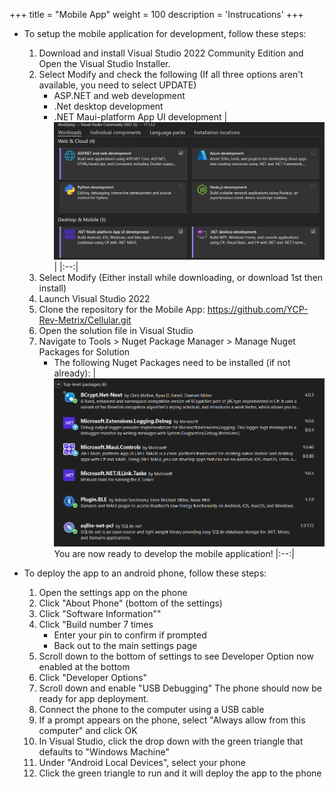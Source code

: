 +++
title = "Mobile App"
weight = 100
description = 'Instrucations'
+++


- To setup the mobile application for development, follow these steps:
	1. Download and install Visual Studio 2022 Community Edition and Open the Visual Studio Installer.
	2. Select Modify and check the following (If all three options aren't available, you need to select UPDATE)
		- ASP.NET and web development
		- .Net desktop development
		- .NET Maui-platform App UI development
| ![Workloads](Workloads.png?width=40vw&lightbox=false) | 
|:--:|
	3. Select Modify (Either install while downloading, or download 1st then install)
	4. Launch Visual Studio 2022
	5. Clone the repository for the Mobile App: https://github.com/YCP-Rev-Metrix/Cellular.git
	6. Open the solution file in Visual Studio
	7. Navigate to Tools > Nuget Package Manager > Manage Nuget Packages for Solution
		- The following Nuget Packages need to be installed (if not already):
| ![NuGet Packages](NuGet.png?width=40vw&lightbox=false)
You are now ready to develop the mobile application!
|:--:|

- To deploy the app to an android phone, follow these steps:
	1. Open the settings app on the phone
	2. Click "About Phone" (bottom of the settings)
	3. Click "Software Information""
	4. Click "Build number 7 times
		- Enter your pin to confirm if prompted
		- Back out to the main settings page
	5. Scroll down to the bottom of settings to see Developer Option now enabled at the bottom
	6. Click "Developer Options"
	7. Scroll down and enable "USB Debugging"
The phone should now be ready for app deployment.
	8. Connect the phone to the computer using a USB cable
	9. If a prompt appears on the phone, select "Always allow from this computer" and click OK
	10. In Visual Studio, click the drop down with the green triangle that defaults to "Windows Machine"
	11. Under "Android Local Devices", select your phone
	12. Click the green triangle to run and it will deploy the app to the phone